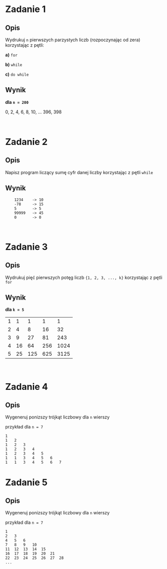 # Zadanie 1
## Opis

Wydrukuj `n` pierwszych parzystych liczb (rozpoczynając od zera) korzystając z pętli:

**a)** `for`

**b)** `while`

**c)** `do while`

## Wynik
**dla `n = 200`**

0, 2, 4, 6, 8, 10, ... 396, 398

<br>

# Zadanie 2
## Opis

Napisz program liczący sumę cyfr danej liczby korzystając z pętli `while`

## Wynik
```
    1234    -> 10
    -78     -> 15
    5       -> 5
    99999   -> 45
    0       -> 0
```

<br>

# Zadanie 3
## Opis

Wydrukuj pięć pierwszych potęg liczb `{1, 2, 3, ..., k}` korzystając z pętli `for`

## Wynik
**dla `k = 5`**

|   |    |     |     |     |
| - | -  | -   | -   |-    |
| 1 | 1  | 1   | 1   |1    |
| 2 | 4  | 8   | 16  |32   |
| 3 | 9  | 27  | 81  |243  |
| 4 | 16 | 64  | 256 |1024 |
| 5 | 25 | 125 | 625 |3125 |

<br>


# Zadanie 4
## Opis

Wygeneruj ponizszy trójkąt liczbowy dla `n` wierszy

przykład dla `n = 7`
```
1
1   2
1   2   3
1   2   3   4
1   2   3   4   5
1   1   3   4   5   6
1   1   3   4   5   6   7
```

# Zadanie 5
## Opis

Wygeneruj ponizszy trójkąt liczbowy dla `n` wierszy

przykład dla `n = 7`
```
1
2   3
4   5   6
7   8   9   10
11  12  13  14  15
16  17  18  19  20  21
22  23  24  25  26  27  28
...
```
